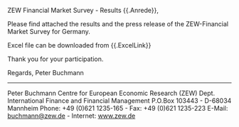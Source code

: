 ZEW Financial Market Survey - Results
{{.Anrede}},

Please find attached the results and the press release of the ZEW-Financial Market Survey for Germany.

Excel file can be downloaded from 
{{.ExcelLink}}

Thank you for your participation.

Regards,
  Peter Buchmann

---------------------------------------------------------------------
Peter Buchmann
Centre for European Economic Research (ZEW)
Dept. International Finance and Financial Management 
P.O.Box 103443 - D-68034 Mannheim
Phone: +49 (0)621 1235-165 - Fax: +49 (0)621 1235-223
E-Mail: buchmann@zew.de - Internet: www.zew.de 
